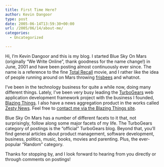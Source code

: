 ```yaml
---
title: First Time Here?
author: Kevin Dangoor
type: post
date: 2005-06-14T13:59:30+00:00
url: /2005/06/14/about-me/
categories:
  - Uncategorized

---
```

Hi, I&#8217;m Kevin Dangoor and this is my blog. I started Blue Sky On Mars (originally &#8220;We Write Online&#8221;, thank goodness for the name change!) in June, 2001 and have been posting almost continuously ever since. The name is a reference to the fine [Total Recall][1] movie, and I rather like the idea of people running around on Mars throwing [frisbees][2] and whatnot.

I&#8217;ve been in the technology business for quite a while now, doing many different things. Lately, I&#8217;ve been very busy leading the [TurboGears][3] web application development framework project with the business I founded, [Blazing Things][4]. I also have a news aggregation product in the works called [Zesty News][5]. Feel free to [contact me via the Blazing Things site][6].

Blue Sky On Mars has a number of different facets to it that, not surprisingly, follow along some major facets of my life. The TurboGears category of postings is the &#8220;official&#8221; TurboGears blog. Beyond that, you&#8217;ll find general articles about product management, software development, business, politics, music, books, movies and parenting. Plus, the ever-popular &#8220;Random&#8221; category.

Thanks for stopping by, and I look forward to hearing from you directly or through comments on postings!

 [1]: http://www.amazon.com/exec/obidos/redirect?tag=blueskyonmars-20%26link_code=xm2%26camp=2025%26creative=165953%26path=http://www.amazon.com/gp/redirect.html%253fASIN=B0000640RW%2526tag=blueskyonmars-20%2526lcode=xm2%2526cID=2025%2526ccmID=165953%2526location=/o/ASIN/B0000640RW%25253FSubscriptionId=0EMV44A9A5YT1RVDGZ82 "View product details at Amazon"
 [2]: http://www.amazon.com/exec/obidos/redirect?tag=blueskyonmars-20%26link_code=xm2%26camp=2025%26creative=165953%26path=http://www.amazon.com/gp/redirect.html%253fASIN=B0000YHUR2%2526tag=blueskyonmars-20%2526lcode=xm2%2526cID=2025%2526ccmID=165953%2526location=/o/ASIN/B0000YHUR2%25253FSubscriptionId=0EMV44A9A5YT1RVDGZ82 "View product details at Amazon"
 [3]: http://www.turbogears.org
 [4]: http://www.blazingthings.com
 [5]: http://www.zestynews.com
 [6]: http://www.blazingthings.com/contact.html